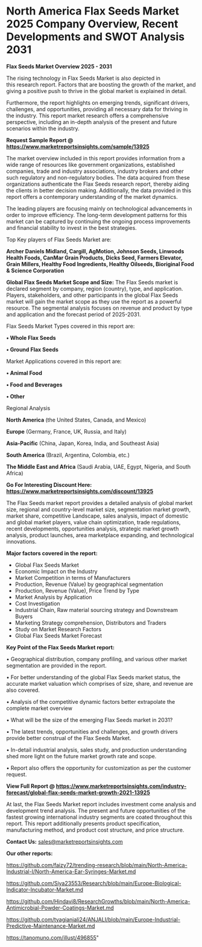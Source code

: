  # North America Flax Seeds Market 2025 Company Overview, Recent Developments and SWOT Analysis 2031

<Strong> Flax Seeds Market Overview 2025 - 2031</strong>

The rising technology in Flax Seeds Market is also depicted in this research report. Factors that are boosting the growth of the market, and giving a positive push to thrive in the global market is explained in detail.

Furthermore, the report highlights on emerging trends, significant drivers, challenges, and opportunities, providing all necessary data for thriving in the industry. This report market research offers a comprehensive perspective, including an in-depth analysis of the present and future scenarios within the industry.

<strong>Request Sample Report @ <a href=https://www.marketreportsinsights.com/sample/13925>https://www.marketreportsinsights.com/sample/13925</a></strong>

The market overview included in this report provides information from a wide range of resources like government organizations, established companies, trade and industry associations, industry brokers and other such regulatory and non-regulatory bodies. The data acquired from these organizations authenticate the Flax Seeds research report, thereby aiding the clients in better decision making. Additionally, the data provided in this report offers a contemporary understanding of the market dynamics.

The leading players are focusing mainly on technological advancements in order to improve efficiency. The long-term development patterns for this market can be captured by continuing the ongoing process improvements and financial stability to invest in the best strategies.

Top Key players of Flax Seeds Market are:

<strong>Archer Daniels Midland, Cargill, AgMotion, Johnson Seeds, Linwoods Health Foods, CanMar Grain Products, Dicks Seed, Farmers Elevator, Grain Millers, Healthy Food Ingredients, Healthy Oilseeds, Bioriginal Food & Science Corporation</strong>

<strong><b>Global Flax Seeds Market Scope and Size:</b></strong>
The Flax Seeds market is declared segment by company, region (country), type, and application. Players, stakeholders, and other participants in the global Flax Seeds market will gain the market scope as they use the report as a powerful resource. The segmental analysis focuses on revenue and product by type and application and the forecast period of 2025-2031.

Flax Seeds Market Types covered in this report are:

<strong>• Whole Flax Seeds

• Ground Flax Seeds</strong>

Market Applications covered in this report are:

<strong>• Animal Food

• Food and Beverages

• Other</strong> 

Regional Analysis

<strong>North America</strong> (the United States, Canada, and Mexico)

<strong>Europe</strong> (Germany, France, UK, Russia, and Italy)

<strong>Asia-Pacific</strong> (China, Japan, Korea, India, and Southeast Asia)

<strong>South America</strong> (Brazil, Argentina, Colombia, etc.)

<strong>The Middle East and Africa</strong> (Saudi Arabia, UAE, Egypt, Nigeria, and South Africa)

<strong>Go For Interesting Discount Here: <a href=https://www.marketreportsinsights.com/discount/13925>https://www.marketreportsinsights.com/discount/13925</a></strong>

The Flax Seeds market report provides a detailed analysis of global market size, regional and country-level market size, segmentation market growth, market share, competitive Landscape, sales analysis, impact of domestic and global market players, value chain optimization, trade regulations, recent developments, opportunities analysis, strategic market growth analysis, product launches, area marketplace expanding, and technological innovations.

<strong><b>Major factors covered in the report:</b></strong>
<ul>
  <li>Global Flax Seeds Market </li>
  <li>Economic Impact on the Industry</li>
  <li>Market Competition in terms of Manufacturers</li>
  <li>Production, Revenue (Value) by geographical segmentation</li>
  <li>Production, Revenue (Value), Price Trend by Type</li>
  <li>Market Analysis by Application</li>
  <li>Cost Investigation</li>
  <li>Industrial Chain, Raw material sourcing strategy and Downstream Buyers</li>
  <li>Marketing Strategy comprehension, Distributors and Traders</li>
  <li>Study on Market Research Factors</li>
  <li>Global Flax Seeds Market Forecast</li>
</ul>

<strong><b>Key Point of the Flax Seeds Market report:</b></strong>

• Geographical distribution, company profiling, and various other market segmentation are provided in the report.

• For better understanding of the global Flax Seeds market status, the accurate market valuation which comprises of size, share, and revenue are also covered.

• Analysis of the competitive dynamic factors better extrapolate the complete market overview

• What will be the size of the emerging Flax Seeds market in 2031?

• The latest trends, opportunities and challenges, and growth drivers provide better construal of the Flax Seeds Market.

• In-detail industrial analysis, sales study, and production understanding shed more light on the future market growth rate and scope.

• Report also offers the opportunity for customization as per the customer request.

<strong><b>View Full Report @ <a href=https://www.marketreportsinsights.com/industry-forecast/global-flax-seeds-market-growth-2021-13925>https://www.marketreportsinsights.com/industry-forecast/global-flax-seeds-market-growth-2021-13925</a></b></strong>


At last, the Flax Seeds Market report includes investment come analysis and development trend analysis. The present and future opportunities of the fastest growing international industry segments are coated throughout this report. This report additionally presents product specification, manufacturing method, and product cost structure, and price structure.

<strong>Contact Us:</strong>
sales@marketreportsinsights.com

<strong>Our other reports:</strong>

<a href=https://github.com/faizy72/trending-research/blob/main/North-America-Industrial-I/North-America-Ear-Syringes-Market.md>https://github.com/faizy72/trending-research/blob/main/North-America-Industrial-I/North-America-Ear-Syringes-Market.md</a>

<a href=https://github.com/Siya23553/Research/blob/main/Europe-Biological-Indicator-Incubator-Market.md>https://github.com/Siya23553/Research/blob/main/Europe-Biological-Indicator-Incubator-Market.md</a>

<a href=https://github.com/Hindavi8/ResearchGrowths/blob/main/North-America-Antimicrobial-Powder-Coatings-Market.md>https://github.com/Hindavi8/ResearchGrowths/blob/main/North-America-Antimicrobial-Powder-Coatings-Market.md</a>

<a href=https://github.com/tyagianjali24/ANJALI/blob/main/Europe-Industrial-Predictive-Maintenance-Market.md>https://github.com/tyagianjali24/ANJALI/blob/main/Europe-Industrial-Predictive-Maintenance-Market.md</a>

<a href=https://tanomuno.com/illust/496855>https://tanomuno.com/illust/496855</a>"
